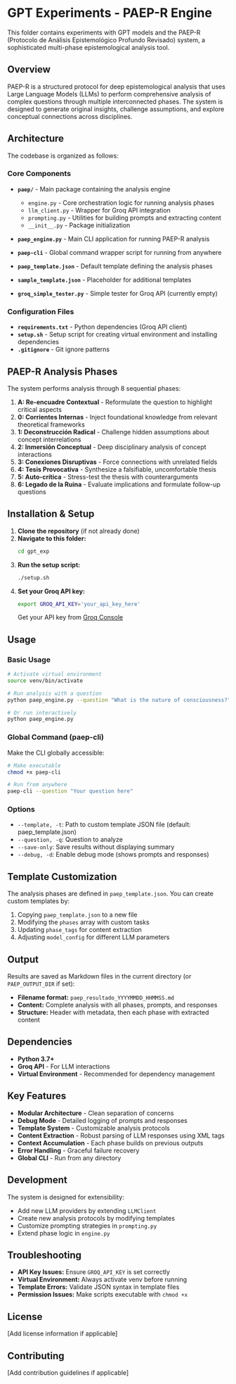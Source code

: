# GPT Experiments - PAEP-R Engine

This folder contains experiments with GPT models and the PAEP-R (Protocolo de Análisis Epistemológico Profundo Revisado) system, a sophisticated multi-phase epistemological analysis tool.

## Overview

PAEP-R is a structured protocol for deep epistemological analysis that uses Large Language Models (LLMs) to perform comprehensive analysis of complex questions through multiple interconnected phases. The system is designed to generate original insights, challenge assumptions, and explore conceptual connections across disciplines.

## Architecture

The codebase is organized as follows:

### Core Components

- **`paep/`** - Main package containing the analysis engine
  - `engine.py` - Core orchestration logic for running analysis phases
  - `llm_client.py` - Wrapper for Groq API integration
  - `prompting.py` - Utilities for building prompts and extracting content
  - `__init__.py` - Package initialization

- **`paep_engine.py`** - Main CLI application for running PAEP-R analysis
- **`paep-cli`** - Global command wrapper script for running from anywhere
- **`paep_template.json`** - Default template defining the analysis phases
- **`sample_template.json`** - Placeholder for additional templates
- **`groq_simple_tester.py`** - Simple tester for Groq API (currently empty)

### Configuration Files

- **`requirements.txt`** - Python dependencies (Groq API client)
- **`setup.sh`** - Setup script for creating virtual environment and installing dependencies
- **`.gitignore`** - Git ignore patterns

## PAEP-R Analysis Phases

The system performs analysis through 8 sequential phases:

1. **A: Re-encuadre Contextual** - Reformulate the question to highlight critical aspects
2. **0: Corrientes Internas** - Inject foundational knowledge from relevant theoretical frameworks
3. **1: Deconstrucción Radical** - Challenge hidden assumptions about concept interrelations
4. **2: Inmersión Conceptual** - Deep disciplinary analysis of concept interactions
5. **3: Conexiones Disruptivas** - Force connections with unrelated fields
6. **4: Tesis Provocativa** - Synthesize a falsifiable, uncomfortable thesis
7. **5: Auto-crítica** - Stress-test the thesis with counterarguments
8. **6: Legado de la Ruina** - Evaluate implications and formulate follow-up questions

## Installation & Setup

1. **Clone the repository** (if not already done)
2. **Navigate to this folder:**
   ```bash
   cd gpt_exp
   ```
3. **Run the setup script:**
   ```bash
   ./setup.sh
   ```
4. **Set your Groq API key:**
   ```bash
   export GROQ_API_KEY='your_api_key_here'
   ```
   Get your API key from [Groq Console](https://console.groq.com/keys)

## Usage

### Basic Usage

```bash
# Activate virtual environment
source venv/bin/activate

# Run analysis with a question
python paep_engine.py --question "What is the nature of consciousness?"

# Or run interactively
python paep_engine.py
```

### Global Command (paep-cli)

Make the CLI globally accessible:

```bash
# Make executable
chmod +x paep-cli

# Run from anywhere
paep-cli --question "Your question here"
```

### Options

- `--template, -t`: Path to custom template JSON file (default: paep_template.json)
- `--question, -q`: Question to analyze
- `--save-only`: Save results without displaying summary
- `--debug, -d`: Enable debug mode (shows prompts and responses)

## Template Customization

The analysis phases are defined in `paep_template.json`. You can create custom templates by:

1. Copying `paep_template.json` to a new file
2. Modifying the `phases` array with custom tasks
3. Updating `phase_tags` for content extraction
4. Adjusting `model_config` for different LLM parameters

## Output

Results are saved as Markdown files in the current directory (or `PAEP_OUTPUT_DIR` if set):

- **Filename format:** `paep_resultado_YYYYMMDD_HHMMSS.md`
- **Content:** Complete analysis with all phases, prompts, and responses
- **Structure:** Header with metadata, then each phase with extracted content

## Dependencies

- **Python 3.7+**
- **Groq API** - For LLM interactions
- **Virtual Environment** - Recommended for dependency management

## Key Features

- **Modular Architecture** - Clean separation of concerns
- **Debug Mode** - Detailed logging of prompts and responses
- **Template System** - Customizable analysis protocols
- **Content Extraction** - Robust parsing of LLM responses using XML tags
- **Context Accumulation** - Each phase builds on previous outputs
- **Error Handling** - Graceful failure recovery
- **Global CLI** - Run from any directory

## Development

The system is designed for extensibility:

- Add new LLM providers by extending `LLMClient`
- Create new analysis protocols by modifying templates
- Customize prompting strategies in `prompting.py`
- Extend phase logic in `engine.py`

## Troubleshooting

- **API Key Issues:** Ensure `GROQ_API_KEY` is set correctly
- **Virtual Environment:** Always activate venv before running
- **Template Errors:** Validate JSON syntax in template files
- **Permission Issues:** Make scripts executable with `chmod +x`

## License

[Add license information if applicable]

## Contributing

[Add contribution guidelines if applicable]
